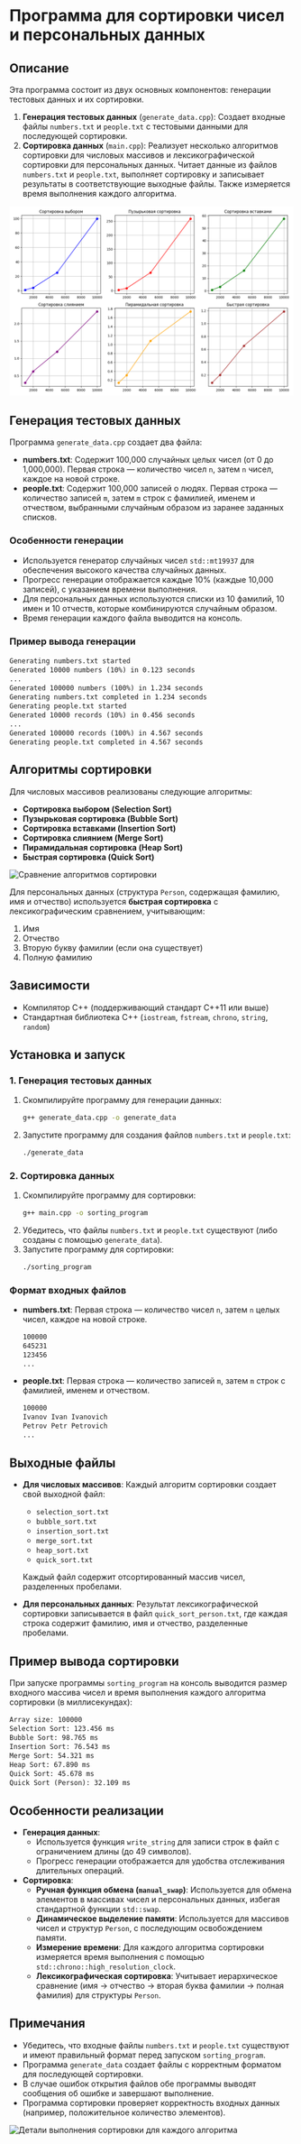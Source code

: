 # Программа для сортировки чисел и персональных данных
## Описание
Эта программа состоит из двух основных компонентов: генерации тестовых данных и их сортировки.
1. **Генерация тестовых данных** (`generate_data.cpp`): Создает входные файлы `numbers.txt` и `people.txt` с тестовыми данными для последующей сортировки.
2. **Сортировка данных** (`main.cpp`): Реализует несколько алгоритмов сортировки для числовых массивов и лексикографической сортировки для персональных данных. Читает данные из файлов `numbers.txt` и `people.txt`, выполняет сортировку и записывает результаты в соответствующие выходные файлы. Также измеряется время выполнения каждого алгоритма.

![Время сортировки на массиве из 10000 элементов](https://github.com/Ashiito/saod_lab_1/blob/main/Figure_1.png)

## Генерация тестовых данных
Программа `generate_data.cpp` создает два файла:
- **numbers.txt**: Содержит 100,000 случайных целых чисел (от 0 до 1,000,000). Первая строка — количество чисел `n`, затем `n` чисел, каждое на новой строке.
- **people.txt**: Содержит 100,000 записей о людях. Первая строка — количество записей `m`, затем `m` строк с фамилией, именем и отчеством, выбранными случайным образом из заранее заданных списков.
### Особенности генерации
- Используется генератор случайных чисел `std::mt19937` для обеспечения высокого качества случайных данных.
- Прогресс генерации отображается каждые 10% (каждые 10,000 записей), с указанием времени выполнения.
- Для персональных данных используются списки из 10 фамилий, 10 имен и 10 отчеств, которые комбинируются случайным образом.
- Время генерации каждого файла выводится на консоль.
### Пример вывода генерации
```
Generating numbers.txt started
Generated 10000 numbers (10%) in 0.123 seconds
...
Generated 100000 numbers (100%) in 1.234 seconds
Generating numbers.txt completed in 1.234 seconds
Generating people.txt started
Generated 10000 records (10%) in 0.456 seconds
...
Generated 100000 records (100%) in 4.567 seconds
Generating people.txt completed in 4.567 seconds
```
## Алгоритмы сортировки
Для числовых массивов реализованы следующие алгоритмы:
- **Сортировка выбором (Selection Sort)**
- **Пузырьковая сортировка (Bubble Sort)**
- **Сортировка вставками (Insertion Sort)**
- **Сортировка слиянием (Merge Sort)**
- **Пирамидальная сортировка (Heap Sort)**
- **Быстрая сортировка (Quick Sort)**

![Сравнение алгоритмов сортировки](attachment://Figure_2.png)

Для персональных данных (структура `Person`, содержащая фамилию, имя и отчество) используется **быстрая сортировка** с лексикографическим сравнением, учитывающим:
1. Имя
2. Отчество
3. Вторую букву фамилии (если она существует)
4. Полную фамилию
## Зависимости
- Компилятор C++ (поддерживающий стандарт C++11 или выше)
- Стандартная библиотека C++ (`iostream`, `fstream`, `chrono`, `string`, `random`)
## Установка и запуск
### 1. Генерация тестовых данных
1. Скомпилируйте программу для генерации данных:
   ```bash
   g++ generate_data.cpp -o generate_data
   ```
2. Запустите программу для создания файлов `numbers.txt` и `people.txt`:
   ```bash
   ./generate_data
   ```
### 2. Сортировка данных
1. Скомпилируйте программу для сортировки:
   ```bash
   g++ main.cpp -o sorting_program
   ```
2. Убедитесь, что файлы `numbers.txt` и `people.txt` существуют (либо созданы с помощью `generate_data`).
3. Запустите программу для сортировки:
   ```bash
   ./sorting_program
   ```
### Формат входных файлов
- **numbers.txt**: Первая строка — количество чисел `n`, затем `n` целых чисел, каждое на новой строке.
  ```
  100000
  645231
  123456
  ...
  ```
- **people.txt**: Первая строка — количество записей `m`, затем `m` строк с фамилией, именем и отчеством.
  ```
  100000
  Ivanov Ivan Ivanovich
  Petrov Petr Petrovich
  ...
  ```
## Выходные файлы
- **Для числовых массивов**: Каждый алгоритм сортировки создает свой выходной файл:
  - `selection_sort.txt`
  - `bubble_sort.txt`
  - `insertion_sort.txt`
  - `merge_sort.txt`
  - `heap_sort.txt`
  - `quick_sort.txt`
 
  Каждый файл содержит отсортированный массив чисел, разделенных пробелами.
- **Для персональных данных**: Результат лексикографической сортировки записывается в файл `quick_sort_person.txt`, где каждая строка содержит фамилию, имя и отчество, разделенные пробелами.
## Пример вывода сортировки
При запуске программы `sorting_program` на консоль выводится размер входного массива чисел и время выполнения каждого алгоритма сортировки (в миллисекундах):
```
Array size: 100000
Selection Sort: 123.456 ms
Bubble Sort: 98.765 ms
Insertion Sort: 76.543 ms
Merge Sort: 54.321 ms
Heap Sort: 67.890 ms
Quick Sort: 45.678 ms
Quick Sort (Person): 32.109 ms
```
## Особенности реализации
- **Генерация данных**:
  - Используется функция `write_string` для записи строк в файл с ограничением длины (до 49 символов).
  - Прогресс генерации отображается для удобства отслеживания длительных операций.
- **Сортировка**:
  - **Ручная функция обмена (`manual_swap`)**: Используется для обмена элементов в массивах чисел и персональных данных, избегая стандартной функции `std::swap`.
  - **Динамическое выделение памяти**: Используется для массивов чисел и структур `Person`, с последующим освобождением памяти.
  - **Измерение времени**: Для каждого алгоритма сортировки измеряется время выполнения с помощью `std::chrono::high_resolution_clock`.
  - **Лексикографическая сортировка**: Учитывает иерархическое сравнение (имя → отчество → вторая буква фамилии → полная фамилия) для структуры `Person`.
## Примечания
- Убедитесь, что входные файлы `numbers.txt` и `people.txt` существуют и имеют правильный формат перед запуском `sorting_program`.
- Программа `generate_data` создает файлы с корректным форматом для последующей сортировки.
- В случае ошибок открытия файлов обе программы выводят сообщения об ошибке и завершают выполнение.
- Программа сортировки проверяет корректность входных данных (например, положительное количество элементов).

![Детали выполнения сортировки для каждого алгоритма](attachment://Figure_3.png)

